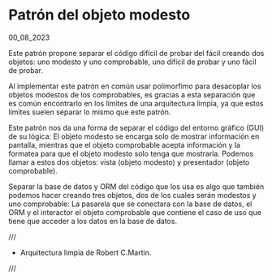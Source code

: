 # Patrón del objeto modesto
00_08_2023

Este patrón propone separar el código difícil de probar del fácil creando dos objetos: uno modesto y uno comprobable, uno difícil de probar y uno fácil de probar.

Al implementar este patrón en común usar polimorfimo para desacoplar los objetos modestos de los comprobables, es gracias a esta separación que es común encontrarlo en los límites de una arquitectura limpia, ya que estos límites suelen separar lo mismo que este patrón.

Este patrón nos da una forma de separar el código del entorno gráfico (GUI) de su lógica: El objeto modesto se encarga solo de mostrar información en pantalla, mientras que el objeto comprobable acepta información y la formatea para que el objeto modesto solo tenga que mostrarla. Podemos llamar a estos dos objetos: vista (objeto modesto) y presentador (objeto comprobable).

Separar la base de datos y ORM del código que los usa es algo que también podemos hacer creando tres objetos, dos de los cuales serán modestos y uno comprobable: La pasarela que se conectara con la base de datos, el ORM y el interactor el objeto comprobable que contiene el caso de uso que tiene que acceder a los datos en la base de datos.

///

* Arquitectura limpia de Robert C.Martin.

///